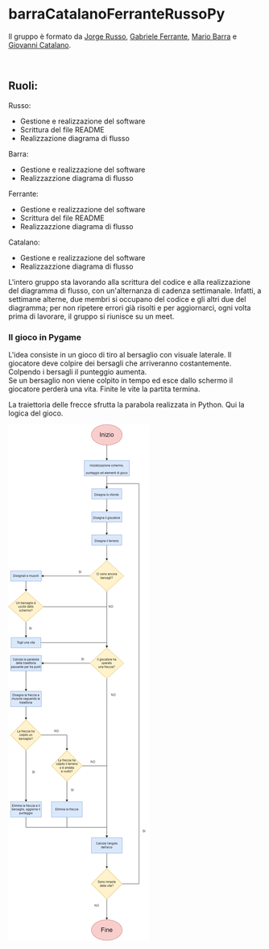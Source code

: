 # barraCatalanoFerranteRussoPy
Il gruppo è formato da [Jorge Russo](https://github.com/Jo-333), [Gabriele Ferrante](http://github.com/GabrieleFerrante/ferrantePy), [Mario Barra](https://github.com/MarioBarra114/Barra.Py) e [Giovanni Catalano](https://github.com/giovannicatalano).

</br>

## Ruoli:
Russo:
* Gestione e realizzazione del software
* Scrittura del file README
* Realizzazione diagrama di flusso

Barra: 
* Gestione e realizzazione del software
* Realizzazzione diagrama di flusso

Ferrante: 
* Gestione e realizzazione del software
* Scrittura del file README
* Realizzazzione diagrama di flusso

Catalano: 
* Gestione e realizzazione del software
* Realizzazzione diagrama di flusso

L'intero gruppo sta lavorando alla scrittura del codice e alla realizzazione del diagramma di flusso, con un'alternanza di cadenza settimanale. Infatti, a settimane alterne, due membri si occupano del codice e gli altri due del diagramma; per non ripetere errori già risolti e per aggiornarci, ogni volta prima di lavorare, il gruppo si riunisce su un meet.

### Il gioco in Pygame

L'idea consiste in un gioco di tiro al bersaglio con visuale laterale. Il giocatore deve colpire dei bersagli che arriveranno costantemente. Colpendo i bersagli il punteggio aumenta.  
Se un bersaglio non viene colpito in tempo ed esce dallo schermo il giocatore perderà una vita. Finite le vite la partita termina.  
  
La traiettoria delle frecce sfrutta la parabola realizzata in Python. Qui la logica del gioco.

![Logica del gioco](https://github.com/GabrieleFerrante/barraCatalanoFerranteRussoPy/blob/main/diagramma-gioco.png?raw=true)
